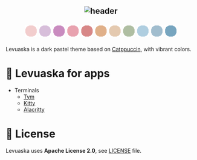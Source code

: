 <h2 align="center">
  <img src="https://github.com/levuaska.png" height="200" alt="header"/>
  
  <br>
  <br>
  
  <img src="https://raw.githubusercontent.com/levuaska/levuaska/dev/assets/colors/flamingo.png" height="32" width="32"/>
  <img src="https://raw.githubusercontent.com/levuaska/levuaska/dev/assets/colors/mauve.png" height="32" width="32"/>
  <img src="https://raw.githubusercontent.com/levuaska/levuaska/dev/assets/colors/pink.png" height="32" width="32"/>
  <img src="https://raw.githubusercontent.com/levuaska/levuaska/dev/assets/colors/maroon.png" height="32" width="32"/>
  <img src="https://raw.githubusercontent.com/levuaska/levuaska/dev/assets/colors/red.png" height="32" width="32"/>
  <img src="https://raw.githubusercontent.com/levuaska/levuaska/dev/assets/colors/peach.png" height="32" width="32"/>
  <img src="https://raw.githubusercontent.com/levuaska/levuaska/dev/assets/colors/yellow.png" height="32" width="32"/>
  <img src="https://raw.githubusercontent.com/levuaska/levuaska/dev/assets/colors/green.png" height="32" width="32"/>
  <img src="https://raw.githubusercontent.com/levuaska/levuaska/dev/assets/colors/teal.png" height="32" width="32"/>
  <img src="https://raw.githubusercontent.com/levuaska/levuaska/dev/assets/colors/blue.png" height="32" width="32"/>
  <img src="https://raw.githubusercontent.com/levuaska/levuaska/dev/assets/colors/sky.png" height="32" width="32"/>
</h2>

Levuaska is a dark pastel theme based on [Catppuccin](https://github.com/catppuccin/catppuccin), with vibrant colors.

<h1>🌌 Levuaska for apps</h1>

- Terminals
  - [Tym](https://github.com/levuaska/tym)
  - [Kitty](https://github.com/levuaska/kitty)
  - [Alacritty](https://github.com/levuaska/alacritty)

<h1>📜 License</h1>

Levuaska uses **Apache License 2.0**, see [LICENSE](https://github.com/levuaska/levuaska/blob/main/LICENSE) file.
